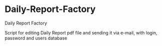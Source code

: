 # Daily-Report-Factory
Daily Report Factory

Script for editing Daily Report pdf file and sending it via e-mail, with login, password and users database

